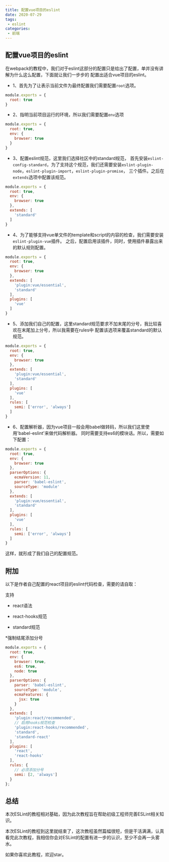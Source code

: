 ```yaml
---
title: 配置vue项目的eslint
date: 2020-07-29
tags:
 - eslint
categories:
 - 前端
---
```


## 配置vue项目的eslint

在webpack的教程中，我们对于eslint这部分的配置只是给出了配置，单并没有讲解为什么这么配置，下面就让我们一步步的
配置出适合vue项目的eslint。

* 1、首先为了让表示当前文件为最终配置我们需要配置`root`选项。
```js
module.exports = {
  root: true
}
```

* 2、指明当前项目运行的环境，所以我们需要配置`env`选项

```js
module.exports = {
  root: true,
  env: {
    browser: true
  }
}
```
* 3、配置eslint规范，这里我们选择社区中的standard规范，
首先安装`eslint-config-standard`，为了支持这个规范，我们还需要安装`eslint-plugin-node`，`eslint-plugin-import`，`eslint-plugin-promise`，
三个插件。之后在`extends`选项中配置该规范。

```js
module.exports = {
  root: true,
  env: {
    browser: true
  },
  extends: [
    'standard'
  ]
}
```

* 4、为了能够支持vue单文件的template和script的内容的检查，我们需要安装`eslint-plugin-vue`插件。
之后，配置启用该插件，同时，使用插件暴露出来的默认规则配置。

```js
module.exports = {
  root: true,
  env: {
    browser: true
  },
  extends: [
    'plugin:vue/essential',
    'standard'
  ],
  plugins: [
    'vue'
  ]
}
```

* 5、添加我们自己的配置，这里standard规范要求不加末尾的分号，我比较喜欢在末尾加上分号，所以我需要在rules中
配置该选项来覆盖standard的默认规范。

```js
module.exports = {
  root: true,
  env: {
    browser: true
  },
  extends: [
    'plugin:vue/essential',
    'standard'
  ],
  plugins: [
    'vue'
  ],
  rules: [
    semi: ['error', 'always']
  ]
}
```

* 6、配置解析器，因为vue项目一般会用babel做转码，所以我们这里使用'babel-eslint'来做代码解析器。
同时需要支持es6的模块话。所以，需要如下配置：

```js
module.exports = {
  root: true,
  env: {
    browser: true
  },
  parserOptions: {
    ecmaVersion: 11, 
    parser: 'babel-eslint',
    sourceType: 'module'
  },
  extends: [
    'plugin:vue/essential',
    'standard'
  ],
  plugins: [
    'vue'
  ],
  rules: [
    semi: ['error', 'always']
  ]
}
```

这样，就形成了我们自己的配置规范。


## 附加

以下是作者自己配置的react项目的eslint代码检查，需要的请自取：

支持

* react语法

* react-hooks规范

* standard规范

*强制结尾添加分号


```js
module.exports = {
  root: true,
  env: {
    browser: true,
    es6: true,
    node: true
  },
  parserOptions: {
    parser: 'babel-eslint',
    sourceType: 'module',
    ecmaFeatures: {
      jsx: true
    }
  },
  extends: [
    'plugin:react/recommended',
    // 启用hooks规范检查
    'plugin:react-hooks/recommended',
    'standard',
    'standard-react'
  ],
  plugins: [
    'react',
    'react-hooks'
  ],
  rules: {
    // 必须添加分号
    semi: [2, 'always']
  }
};
```

## 总结

本次ESLint的教程相对基础，因为此次教程旨在帮助初级工程师完善ESLint相关知识。

本次ESLint的教程到这里就结束了，这次教程虽然篇幅很短，但是干活满满，认真看完此次教程，我相信你会对ESLint的配置有进一步的认识，至少不会再一头雾水。

如果你喜欢此教程，欢迎star。
